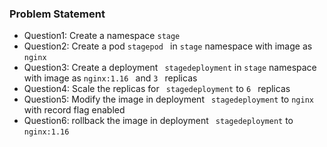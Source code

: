 ### Problem Statement

- Question1: Create a namespace ``` stage ```
- Question2: Create a pod ```stagepod ``` in ``` stage ``` namespace with image as ```nginx ```
- Question3: Create a deployment ``` stagedeployment``` in ``` stage ``` namespace with image as ```nginx:1.16 ``` and ```3 ``` replicas
- Question4: Scale the replicas for  ``` stagedeployment``` to ```6 ``` replicas
- Question5: Modify the image in deployment ``` stagedeployment```  to ``` nginx ``` with record flag enabled
- Question6: rollback the image in deployment ``` stagedeployment```  to ``` nginx:1.16 ```
